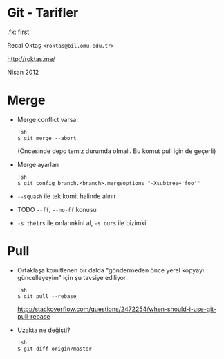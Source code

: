 #   Git - Tarifler

.fx: first

Recai Oktaş `<roktas@bil.omu.edu.tr>`

http://roktas.me/

Nisan 2012

#   Merge

-   Merge conflict varsa:

        !sh
        $ git merge --abort

    (Öncesinde depo temiz durumda olmalı.  Bu komut pull için de geçerli)

-   Merge ayarları

        !sh
        $ git config branch.<branch>.mergeoptions "-Xsubtree='foo'"

-   `--squash` ile tek komit halinde alınır

-   TODO `--ff`, `--no-ff` konusu

-   `-s theirs` ile onlarınkini al, `-s ours` ile bizimki

#   Pull

-   Ortaklaşa komitlenen bir dalda "göndermeden önce yerel kopyayı
    güncelleyeyim" için şu tavsiye ediliyor:

        !sh
        $ git pull --rebase

    http://stackoverflow.com/questions/2472254/when-should-i-use-git-pull-rebase

-   Uzakta ne değişti?

        !sh
        $ git diff origin/master
